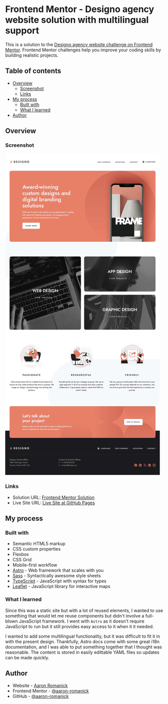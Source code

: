 # Frontend Mentor - Designo agency website solution with multilingual support

This is a solution to the [Designo agency website challenge on Frontend Mentor](https://www.frontendmentor.io/challenges/designo-multipage-website-G48K6rfUT). Frontend Mentor challenges help you improve your coding skills by building realistic projects. 

## Table of contents

- [Overview](#overview)
  - [Screenshot](#screenshot)
  - [Links](#links)
- [My process](#my-process)
  - [Built with](#built-with)
  - [What I learned](#what-i-learned)
- [Author](#author)

## <a name="overview"></a>Overview

### <a name="screenshot"></a>Screenshot

![](./screenshot.jpg)

### <a name="links"></a>Links

- Solution URL: [Frontend Mentor Solution](https://www.frontendmentor.io/solutions/designo-agency-website-solution-with-multilingual-support-gTo4p51I5o)
- Live Site URL: [Live Site at GitHub Pages](https://projects.aaronromanick.com/designo-multipage-website/)

## <a name="my-process"></a>My process

### <a name="built-with"></a>Built with

- Semantic HTML5 markup
- CSS custom properties
- Flexbox
- CSS Grid
- Mobile-first workflow
- [Astro](https://astro.build/) - Web framework that scales with you
- [Sass](https://sass-lang.com/) - Syntactically awesome style sheets
- [TypeScript](https://www.typescriptlang.org/) - JavaScript with syntax for types
- [Leaflet](https://leafletjs.com/) - JavaScript library for interactive maps

### <a name="what-i-learned"></a>What I learned

Since this was a static site but with a lot of reused elements, I wanted to use something that would let me reuse components but didn't involve a full-blown JavaScript framework. I went with `Astro` as it doesn't require JavaScript to run but it still provides easy access to it when it it needed.

I wanted to add some multilingual functionality, but it was difficult to fit it in with the present design. Thankfully, Astro docs come with some great i18n documentation, and I was able to put something together that I thought was reasonable. The content is stored in easily edittable YAML files so updates can be made quickly.

## <a name="author"></a>Author

- Website - [Aaron Romanick](https://www.aaronromanick.com)
- Frontend Mentor - [@aaron-romanick](https://www.frontendmentor.io/profile/aaron-romanick)
- GitHub - [@aaron-romanick](https://github.com/aaron-romanick)
